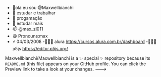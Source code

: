 - 👋olà eu sou @Maxwellbianchi
- 👀 estudar e trabalhar
- 🌱 progamação
- 💞️  estudar mais
- 📫  @max_zl011
- 😄 Pronouns:max
- ⚡ 04/03/2008
-👨🏾‍🎓 alura https://cursos.alura.com.br/dashboard
-🤦🏾‍♂️ p5js https://editor.p5js.org/

Maxwellbianchi/Maxwellbianchi is a ✨ special ✨ repository because its `README.md` (this file) appears on your GitHub profile.
You can click the Preview link to take a look at your changes.
--->
